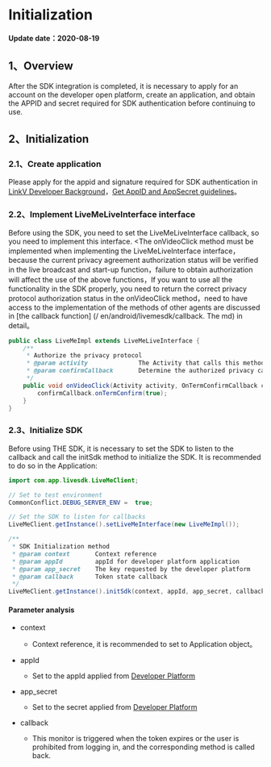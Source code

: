 # Initialization


**Update date：2020-08-19**

## <a name='1'></a>1、Overview

After the SDK integration is completed, it is necessary to apply for an account on the developer open platform, create an application, and obtain the APPID and secret required for SDK authentication before continuing to use.
## <a name='2'></a>2、Initialization


### 2.1、Create application

Please apply for the appid and signature required for SDK authentication in [LinkV Developer Background](http://dev.linkv.io/)，[Get AppID and AppSecret guidelines](/?p=%252Fzh%252Fopen%252Fquick_start.md&k=R5tULcvV)。

### 2.2、Implement LiveMeLiveInterface interface

Before using the SDK, you need to set the LiveMeLiveInterface callback, so you need to implement this interface.
<The onVideoClick method must be implemented when implementing the LiveMeLiveInterface interface，because the current privacy agreement authorization status will be verified in the live broadcast and start-up function，failure to obtain authorization will affect the use of the above functions，If you want to use all the functionality in the SDK properly, you need to return the correct privacy protocol authorization status in the onVideoClick method，need to have access to the implementation of the methods of other agents are discussed in [the callback function] (/ en/android/livemesdk/callback. The md) in detail。

```java
public class LiveMeImpl extends LiveMeLiveInterface {
    /**
     * Authorize the privacy protocol
     * @param activity              The Activity that calls this method
     * @param confirmCallback       Determine the authorized privacy callback
     */
    public void onVideoClick(Activity activity, OnTermConfirmCallback confirmCallback) {
        confirmCallback.onTermConfirm(true);
    }
}
```

### 2.3、Initialize SDK

Before using THE SDK, it is necessary to set the SDK to listen to the callback and call the initSdk method to initialize the SDK. It is recommended to do so in the Application:
```java
import com.app.livesdk.LiveMeClient;

// Set to test environment
CommonConflict.DEBUG_SERVER_ENV =  true;

// Set the SDK to listen for callbacks
LiveMeClient.getInstance().setLiveMeInterface(new LiveMeImpl());

/**
 * SDK Initialization method
 * @param context       Context reference
 * @param appId         appId for developer platform application
 * @param app_secret    The key requested by the developer platform
 * @param callback      Token state callback
 */
LiveMeClient.getInstance().initSdk(context, appId, app_secret, callback);
```

#### Parameter analysis

- context
  - Context reference, it is recommended to set to Application object。

- appId
  - Set to the appId applied from [Developer Platform](/?p=%252Fzh%252Fandroid%252Frtc%252Finit_sdk.md&k=qC1TAJfr) 

- app_secret
  - Set to the secret applied from [Developer Platform](/?p=%252Fzh%252Fandroid%252Frtc%252Finit_sdk.md&k=qC1TAJfr) 
   
- callback
  - This monitor is triggered when the token expires or the user is prohibited from logging in, and the corresponding method is called back.

